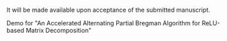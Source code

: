 It will be made available  upon acceptance of the submitted manuscript.

Demo for "An Accelerated Alternating Partial Bregman Algorithm for ReLU-based Matrix Decomposition"
